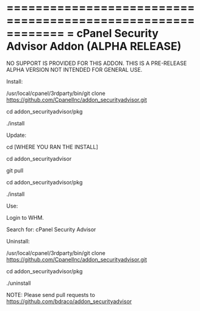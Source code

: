 ============================================================
= cPanel Security Advisor Addon (ALPHA RELEASE)
============================================================

NO SUPPORT IS PROVIDED FOR THIS ADDON.  THIS IS A PRE-RELEASE ALPHA VERSION NOT INTENDED FOR 
GENERAL USE.

Install:

/usr/local/cpanel/3rdparty/bin/git clone https://github.com/CpanelInc/addon_securityadvisor.git

cd addon_securityadvisor/pkg

./install


Update:

cd [WHERE YOU RAN THE INSTALL]

cd addon_securityadvisor

git pull

cd addon_securityadvisor/pkg

./install

Use:

Login to WHM.  

Search for:  cPanel Security Advisor


Uninstall:

/usr/local/cpanel/3rdparty/bin/git clone https://github.com/CpanelInc/addon_securityadvisor.git

cd addon_securityadvisor/pkg

./uninstall




NOTE: Please send pull requests to https://github.com/bdraco/addon_securityadvisor
